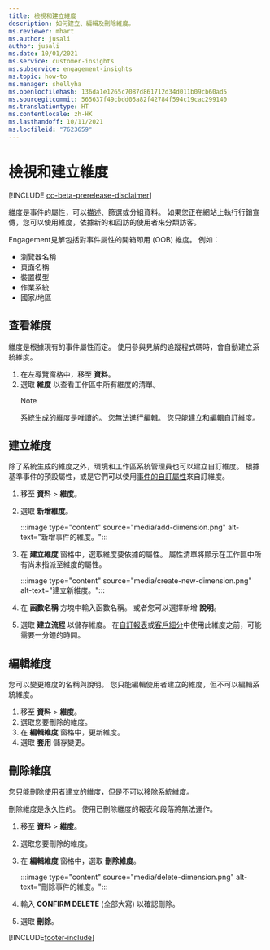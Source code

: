 ```yaml
---
title: 檢視和建立維度
description: 如何建立、編輯及刪除維度。
ms.reviewer: mhart
ms.author: jusali
author: jusali
ms.date: 10/01/2021
ms.service: customer-insights
ms.subservice: engagement-insights
ms.topic: how-to
ms.manager: shellyha
ms.openlocfilehash: 136da1e1265c7087d861712d34d011b09cb60ad5
ms.sourcegitcommit: 565637f49cbdd05a82f42784f594c19cac299140
ms.translationtype: HT
ms.contentlocale: zh-HK
ms.lasthandoff: 10/11/2021
ms.locfileid: "7623659"
---
```

# <a name="view-and-create-dimensions"></a>檢視和建立維度

[!INCLUDE [cc-beta-prerelease-disclaimer](includes/cc-beta-prerelease-disclaimer.md)]

維度是事件的屬性，可以描述、篩選或分組資料。 如果您正在網站上執行行銷宣傳，您可以使用維度，依據新的和回訪的使用者來分類訪客。  

Engagement見解包括對事件屬性的開箱即用 (OOB) 維度。 例如：

- 瀏覽器名稱
- 頁面名稱
- 裝置模型
- 作業系統
- 國家/地區

## <a name="view-dimensions"></a>查看維度

維度是根據現有的事件屬性而定。 使用參與見解的追蹤程式碼時，會自動建立系統維度。

1. 在左導覽窗格中，移至 **資料**。 
1. 選取 **維度** 以查看工作區中所有維度的清單。 
   > [!NOTE]
   > 系統生成的維度是唯讀的。 您無法進行編輯。 您只能建立和編輯自訂維度。

## <a name="create-a-dimension"></a>建立維度

除了系統生成的維度之外，環境和工作區系統管理員也可以建立自訂維度。 根據基準事件的預設屬性，或是它們可以使用[事件的自訂屬性](advanced-SDK-implementation.md)來自訂維度。

1. 移至 **資料** > **維度**。
1. 選取 **新增維度**。

   :::image type="content" source="media/add-dimension.png" alt-text="新增事件的維度。":::

1. 在 **建立維度** 窗格中，選取維度要依據的屬性。 屬性清單將顯示在工作區中所有尚未指派至維度的屬性。
   
   :::image type="content" source="media/create-new-dimension.png" alt-text="建立新維度。":::
      
3. 在 **函數名稱** 方塊中輸入函數名稱。 或者您可以選擇新增 **說明**。
4. 選取 **建立流程** 以儲存維度。 在[自訂報表](custom-reports.md)或[客戶細分](segments.md)中使用此維度之前，可能需要一分鐘的時間。 

## <a name="edit-a-dimension"></a>編輯維度

您可以變更維度的名稱與說明。 您只能編輯使用者建立的維度，但不可以編輯系統維度。


1. 移至 **資料** > **維度**。
1. 選取您要刪除的維度。
1. 在 **編輯維度** 窗格中，更新維度。
1. 選取 **套用** 儲存變更。

## <a name="delete-a-dimension"></a>刪除維度

您只能刪除使用者建立的維度，但是不可以移除系統維度。

刪除維度是永久性的。 使用已刪除維度的報表和段落將無法運作。 

1. 移至 **資料** > **維度**。
1. 選取您要刪除的維度。
1. 在 **編輯維度** 窗格中，選取 **刪除維度**。

   :::image type="content" source="media/delete-dimension.png" alt-text="刪除事件的維度。":::

1. 輸入 **CONFIRM DELETE** (全部大寫) 以確認刪除。 
1. 選取 **刪除**。

[!INCLUDE[footer-include](../includes/footer-banner.md)]
